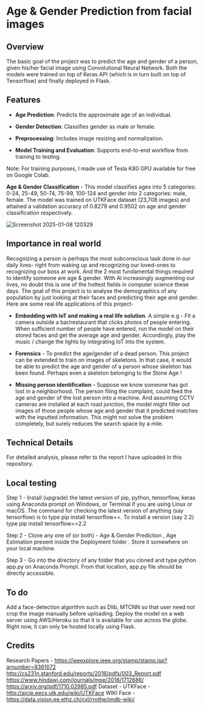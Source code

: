 # Age & Gender Prediction from facial images

## Overview
The basic goal of the project was to predict the age and gender of a person, given his/her facial image using Convolutional Neural Network. Both the models were trained on top of Keras API (which is in turn built on top of Tensorflow) and finally deployed in Flask.

## Features

* **Age Prediction**: Predicts the approximate age of an individual.

* **Gender Detection**: Classifies gender as male or female.

* **Preprocessing**: Includes image resizing and normalization.

* **Model Training and Evaluation**: Supports end-to-end workflow from training to testing.

Note: For training purposes, I made use of Tesla K80 GPU available for free on Google Colab.



**Age & Gender Classification** - This model classifies ages into 5 categories: 0-24, 25-49, 50-74, 75-99, 100-124 and gender into 2 categories: male, female. The model was trained on UTKFace dataset (23,708 images) and attained a validation accuracy of 0.8279 and 0.9502 on age and gender classification respectively.

![Screenshot 2025-01-08 120329](https://github.com/user-attachments/assets/a79f8d42-73be-45ae-a850-c25ad487639b)


## Importance in real world
Recognizing a person is perhaps the most subconscious task done in our daily lives- right from waking up and recognizing our loved-ones to recognizing our boss at work. And the 2 most fundamental things required to identify someone are age & gender. With AI increasingly augmenting our lives, no doubt this is one of the hottest fields in computer science these days. The goal of this project is to analyse the demographics of any population by just looking at their faces and predicting their age and gender. Here are some real life applications of this project-

* **Embedding with IoT and making a real life solution**. A simple e.g - Fit a camera outside a bar/restaurant that clicks photos of people entering. When sufficient number of people have entered, run the model on their stored faces and get the average age and gender. Accordingly, play the music / change the lights by integrating IoT into the system.

* **Forensics** - To predict the age/gender of a dead person. This project can be extended to train on images of skeletons. In that case, it would be able to predict the age and gender of a person whose skeleton has been found. Perhaps even a skeleton belonging to the Stone Age !

* **Missing person identification** - Suppose we know someone has got lost in a neighborhood. The person filing the complaint, could feed the age and gender of the lost person into a machine. And assuming CCTV cameras are installed at each road junction, the model might filter out images of those people whose age and gender that it predicted matches with the inputted information. This might not solve the problem completely, but surely reduces the search space by a mile.

## Technical Details
For detailed analysis, please refer to the report I have uploaded in this repository.

## Local testing
Step 1 - Install (upgrade) the latest version of pip, python, tensorflow, keras using Anaconda prompt on Windows, or Terminal if you are using Linux or macOS. The command for checking the latest version of anything (say tensorflow) is to type pip install tensorflow==. To install a version (say 2.2) type pip install tensorflow==2.2

Step 2 - Clone any one of (or both) - Age & Gender Prediction , Age Estimation present inside the Deployment folder . Store it somewhere on your local machine.

Step 3 - Go into the directory of any folder that you cloned and type python app.py on Anaconda Prompt. From that location, app.py file should be directly accessible.


## To do
Add a face-detection algorithm such as Dlib, MTCNN so that user need not crop the image manually before uploading.
Deploy the model on a web server using AWS/Heroku so that it is available for use across the globe. Right now, it can only be hosted locally using Flask.

## Credits
Research Papers -
https://ieeexplore.ieee.org/stamp/stamp.jsp?arnumber=8361072
http://cs231n.stanford.edu/reports/2016/pdfs/003_Report.pdf
https://www.hindawi.com/journals/mpe/2018/1712686/
https://arxiv.org/pdf/1710.02985.pdf
Dataset -
UTKFace - http://aicip.eecs.utk.edu/wiki/UTKFace
WIKI Face - https://data.vision.ee.ethz.ch/cvl/rrothe/imdb-wiki/



